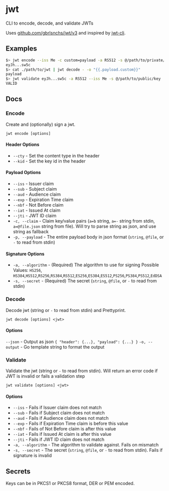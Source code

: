 # jwt
CLI to encode, decode, and validate JWTs

Uses [github.com/gbrlsnchs/jwt/v3](https://github.com/gbrlsnchs/jwt) and inspired by [jwt-cli](https://github.com/mike-engel/jwt-cli).

## Examples
```bash
$> jwt encode --iss Me -c custom=payload -a RS512 -s @/path/to/private/key
eyJh...sw5c
$> cat ./path/to/jwt | jwt decode - -o "{{.payload.custom}}"
payload
$> jwt validate eyJh...sw5c -a RS512 --iss Me -s @/path/to/public/key
VALID
```

## Docs

### Encode
Create and (optionally) sign a jwt.

`jwt encode [options]`

#### Header Options
* `--cty` - Set the content type in the header
* `--kid` - Set the key id in the header
#### Payload Options
* `--iss` - Issuer claim
* `--sub` - Subject claim
* `--aud` - Audience claim
* `--exp` - Expiration Time claim
* `--nbf` - Not Before claim
* `--iat` - Issued At claim
* `--jti` - JWT ID claim
* `-c, --claim` - Claim key/value pairs (`a=b` string, `a=-` string from stdin, `a=@file.json` string from file). Will try to parse string as json, and use string as fallback
* `-p, --payload` - The entire payload body in json format (`string`, `@file`, or `-` to read from stdin)
#### Signature Options
* `-a, --algorithm` - (Required) The algorithm to use for signing
    Possible Values: `HS256`, `HS384`,`HS512`,`RS256`,`RS384`,`RS512`,`ES256`,`ES384`,`ES512`,`PS256`,`PS384`,`PS512`,`EdDSA`
* `-s, --secret` - (Required) The secret (`string`, `@file`, or `-` to read from stdin)

### Decode
Decode jwt (string or `-` to read from stdin) and Prettyprint.

`jwt decode [options] <jwt>`

#### Options
`--json` - Output as json
    ```
    {
      "header": {...},
      "payload": {...}
    }
    ```
`-o, --output` - Go template string to format the output

### Validate
Validate the jwt (string or `-` to read from stdin). Will return an error code if JWT is invalid or fails a validation step

`jwt validate [options] <jwt>`

#### Options
* `--iss` - Fails if Issuer claim does not match
* `--sub` - Fails if Subject claim does not match
* `--aud` - Fails if Audience claim does not match
* `--exp` - Fails if Expiration Time claim is before this value
* `--nbf` - Fails of Not Before claim is after this value
* `--iat` - Fails if Issued At claim is after this value
* `--jti` - Fails if JWT ID claim does not match
* `-a, --algorithm` - The algorithm to validate against. Fails on mismatch
* `-s, --secret` - The secret (`string`, `@file`, or `-` to read from stdin). Fails if signature is invalid

## Secrets
Keys can be in PKCS1 or PKCS8 format, DER or PEM encoded.